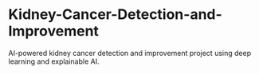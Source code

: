 # Kidney-Cancer-Detection-and-Improvement
AI-powered kidney cancer detection and improvement project using deep learning and explainable AI.
